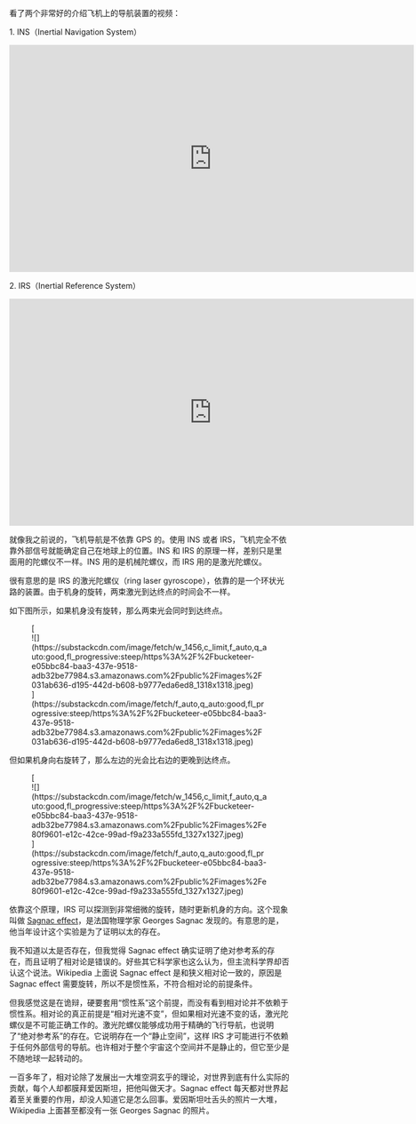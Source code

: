 看了两个非常好的介绍飞机上的导航装置的视频：

1\. INS（Inertial Navigation System）

<div id="youtube2-Pq_PDaYclAw" class="youtube-wrap" data-attrs="{&quot;videoId&quot;:&quot;Pq_PDaYclAw&quot;,&quot;startTime&quot;:null,&quot;endTime&quot;:null}">

<div class="youtube-inner"><iframe src="https://www.youtube-nocookie.com/embed/Pq_PDaYclAw?rel=0&amp;autoplay=0&amp;showinfo=0&amp;enablejsapi=0" frameborder="0" loading="lazy" gesture="media" allow="autoplay; fullscreen" allowautoplay="true" allowfullscreen="true" width="728" height="409"></iframe></div>

</div>

2\. IRS（Inertial Reference System）

<div id="youtube2-mUWlrlRcb0Q" class="youtube-wrap" data-attrs="{&quot;videoId&quot;:&quot;mUWlrlRcb0Q&quot;,&quot;startTime&quot;:null,&quot;endTime&quot;:null}">

<div class="youtube-inner"><iframe src="https://www.youtube-nocookie.com/embed/mUWlrlRcb0Q?rel=0&amp;autoplay=0&amp;showinfo=0&amp;enablejsapi=0" frameborder="0" loading="lazy" gesture="media" allow="autoplay; fullscreen" allowautoplay="true" allowfullscreen="true" width="728" height="409"></iframe></div>

</div>

就像我之前说的，飞机导航是不依靠 GPS 的。使用 INS 或者 IRS，飞机完全不依靠外部信号就能确定自己在地球上的位置。INS 和 IRS 的原理一样，差别只是里面用的陀螺仪不一样。INS 用的是机械陀螺仪，而 IRS 用的是激光陀螺仪。

很有意思的是 IRS 的激光陀螺仪（ring laser gyroscope），依靠的是一个环状光路的装置。由于机身的旋转，两束激光到达终点的时间会不一样。

如下图所示，如果机身没有旋转，那么两束光会同时到达终点。

<div class="captioned-image-container">

<figure> [<div class="image2-inset"><picture><source type="image/webp" srcset="https://substackcdn.com/image/fetch/w_424,c_limit,f_webp,q_auto:good,fl_progressive:steep/https%3A%2F%2Fbucketeer-e05bbc84-baa3-437e-9518-adb32be77984.s3.amazonaws.com%2Fpublic%2Fimages%2F031ab636-d195-442d-b608-b9777eda6ed8_1318x1318.jpeg 424w, https://substackcdn.com/image/fetch/w_848,c_limit,f_webp,q_auto:good,fl_progressive:steep/https%3A%2F%2Fbucketeer-e05bbc84-baa3-437e-9518-adb32be77984.s3.amazonaws.com%2Fpublic%2Fimages%2F031ab636-d195-442d-b608-b9777eda6ed8_1318x1318.jpeg 848w, https://substackcdn.com/image/fetch/w_1272,c_limit,f_webp,q_auto:good,fl_progressive:steep/https%3A%2F%2Fbucketeer-e05bbc84-baa3-437e-9518-adb32be77984.s3.amazonaws.com%2Fpublic%2Fimages%2F031ab636-d195-442d-b608-b9777eda6ed8_1318x1318.jpeg 1272w, https://substackcdn.com/image/fetch/w_1456,c_limit,f_webp,q_auto:good,fl_progressive:steep/https%3A%2F%2Fbucketeer-e05bbc84-baa3-437e-9518-adb32be77984.s3.amazonaws.com%2Fpublic%2Fimages%2F031ab636-d195-442d-b608-b9777eda6ed8_1318x1318.jpeg 1456w" sizes="100vw">![](https://substackcdn.com/image/fetch/w_1456,c_limit,f_auto,q_auto:good,fl_progressive:steep/https%3A%2F%2Fbucketeer-e05bbc84-baa3-437e-9518-adb32be77984.s3.amazonaws.com%2Fpublic%2Fimages%2F031ab636-d195-442d-b608-b9777eda6ed8_1318x1318.jpeg)</picture></div>](https://substackcdn.com/image/fetch/f_auto,q_auto:good,fl_progressive:steep/https%3A%2F%2Fbucketeer-e05bbc84-baa3-437e-9518-adb32be77984.s3.amazonaws.com%2Fpublic%2Fimages%2F031ab636-d195-442d-b608-b9777eda6ed8_1318x1318.jpeg) </figure>

</div>

但如果机身向右旋转了，那么左边的光会比右边的更晚到达终点。

<div class="captioned-image-container">

<figure> [<div class="image2-inset"><picture><source type="image/webp" srcset="https://substackcdn.com/image/fetch/w_424,c_limit,f_webp,q_auto:good,fl_progressive:steep/https%3A%2F%2Fbucketeer-e05bbc84-baa3-437e-9518-adb32be77984.s3.amazonaws.com%2Fpublic%2Fimages%2Fe80f9601-e12c-42ce-99ad-f9a233a555fd_1327x1327.jpeg 424w, https://substackcdn.com/image/fetch/w_848,c_limit,f_webp,q_auto:good,fl_progressive:steep/https%3A%2F%2Fbucketeer-e05bbc84-baa3-437e-9518-adb32be77984.s3.amazonaws.com%2Fpublic%2Fimages%2Fe80f9601-e12c-42ce-99ad-f9a233a555fd_1327x1327.jpeg 848w, https://substackcdn.com/image/fetch/w_1272,c_limit,f_webp,q_auto:good,fl_progressive:steep/https%3A%2F%2Fbucketeer-e05bbc84-baa3-437e-9518-adb32be77984.s3.amazonaws.com%2Fpublic%2Fimages%2Fe80f9601-e12c-42ce-99ad-f9a233a555fd_1327x1327.jpeg 1272w, https://substackcdn.com/image/fetch/w_1456,c_limit,f_webp,q_auto:good,fl_progressive:steep/https%3A%2F%2Fbucketeer-e05bbc84-baa3-437e-9518-adb32be77984.s3.amazonaws.com%2Fpublic%2Fimages%2Fe80f9601-e12c-42ce-99ad-f9a233a555fd_1327x1327.jpeg 1456w" sizes="100vw">![](https://substackcdn.com/image/fetch/w_1456,c_limit,f_auto,q_auto:good,fl_progressive:steep/https%3A%2F%2Fbucketeer-e05bbc84-baa3-437e-9518-adb32be77984.s3.amazonaws.com%2Fpublic%2Fimages%2Fe80f9601-e12c-42ce-99ad-f9a233a555fd_1327x1327.jpeg)</picture></div>](https://substackcdn.com/image/fetch/f_auto,q_auto:good,fl_progressive:steep/https%3A%2F%2Fbucketeer-e05bbc84-baa3-437e-9518-adb32be77984.s3.amazonaws.com%2Fpublic%2Fimages%2Fe80f9601-e12c-42ce-99ad-f9a233a555fd_1327x1327.jpeg) </figure>

</div>

<span>依靠这个原理，IRS 可以探测到非常细微的旋转，随时更新机身的方向。这个现象叫做</span> [Sagnac effect](https://en.wikipedia.org/wiki/Sagnac_effect)<span>，是法国物理学家 Georges Sagnac 发现的。有意思的是，他当年设计这个实验是为了证明以太的存在。</span>

我不知道以太是否存在，但我觉得 Sagnac effect 确实证明了绝对参考系的存在，而且证明了相对论是错误的。好些其它科学家也这么认为，但主流科学界却否认这个说法。Wikipedia 上面说 Sagnac effect 是和狭义相对论一致的，原因是 Sagnac effect 需要旋转，所以不是惯性系，不符合相对论的前提条件。

但我感觉这是在诡辩，硬要套用“惯性系”这个前提，而没有看到相对论并不依赖于惯性系。相对论的真正前提是“相对光速不变”，但如果相对光速不变的话，激光陀螺仪是不可能正确工作的。激光陀螺仪能够成功用于精确的飞行导航，也说明了“绝对参考系”的存在。它说明存在一个“静止空间”，这样 IRS 才可能进行不依赖于任何外部信号的导航。也许相对于整个宇宙这个空间并不是静止的，但它至少是不随地球一起转动的。

一百多年了，相对论除了发展出一大堆空洞玄乎的理论，对世界到底有什么实际的贡献，每个人却都膜拜爱因斯坦，把他叫做天才。Sagnac effect 每天都对世界起着至关重要的作用，却没人知道它是怎么回事。爱因斯坦吐舌头的照片一大堆，Wikipedia 上面甚至都没有一张 Georges Sagnac 的照片。
